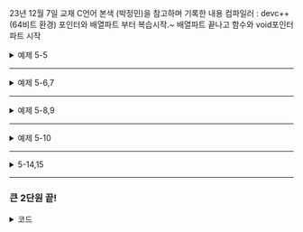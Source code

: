 23년 12월 7일 
교재 C언어 본색 (박정민)을 참고하며 기록한 내용 
컴파일러 : devc++(64비트 환경)
포인터와 배열파트 부터 복습시작.~ 배열파트 끝나고 함수와 void포인터 파트 시작

<details>
<summary> 예제 5-5 </summary>
<div markdown="1">

```
#include<stdio.h>
int func(int* p);

void main(){

int array[2][4]={10,20,30,40,50,60,70,80};
  func(array);
return 0;

//주소의 의한 호출이 지역변수를 복사하는 과정을 거치지 않기 때문에 비교적 성능이 우수함.(데이터를 함수에 전달-> 구조체나 배열같은 것)

}
int func(int* p){// 변수 a값을 i에 복사하는 값(메모리공간에 저장된 값)에의한 참조 

printf("%d %d \n",p[1],p[5]);// 출력됨. 포인터변수 p는 1차원 포인터변수이기 때문에 1차원배열처럼 접근할 수 있음.
printf("%d %d" \n,p[0][1],p[1][1]);// error 왜냐하면 2차원배열처럼 접근 안됨-> 접근 가능케 하려면 포인터 변수 p를 배열 포인터로 변경하여 int (*p) [4]의 꼴로 변경해야한다.


}


```

</div>
</details>

---


<details>
<summary> 예제 5-6,7 </summary>
<div markdown="1">

```
#include<stdio.h>
int* input();

void main(){

int * p= NULL;
p=input();
printf("%d \n",*p);




}
int* input(){// 변수 a값을 i에 복사하는 값(메모리공간에 저장된 값)에의한 참조 

static int num1;
scanf("%d",&num1);
return &num1;

}

// 주소를 반환하는 함수를 사용하는 예제.. 배열이나 구조체를 반환할 때에도 주소값을 반환할 필요성이 있다.(성능을 위해)
//지역변수 num1의 주소가 반환되서 경고가 뜬다. 이를 해결하기 위해서는 정적변수를 활용한다.(static)

```

</div>
</details>

---

<details>
<summary> 예제 5-8,9</summary>
<div markdown="1">

```
#include<stdio.h>
int* func();

void main(){

int* p=NULL;
p=func();

  printf("%d\n",p[1]);
  printf("%d\n",*(p+1));



return 0;



}
int* func(){

int array[]={10,20,30,40};// static add! -> no error
 return array;

}


```
//배열 또한 지역변수에 선언되어 메모리상에서 함수가 종료되면 사라지게된다 하지만 static을사용해 정적변수로 만들면 메모리에 계속 존재하기 때문에 사용 가능하다.
</div>
</details>



---


<details>
<summary> 예제 5-10 </summary>
<div markdown="1">

```
#include<stdio.h>
char* string1(void);
char* string2(void);

void main(){

char* p1=NULL;
char* p2=NULL;

p1=string1();
p2=string2();

printf("%s \n",p1);
printf("%s \n",p2);

return ;


}

char* string1(void){
  static char str[]="Good";
  return str;
}
char* string2(void){
  static char str[]="morning";
return str;

}


// 문자열의 시작주소를 받아와서 출력하는 예제. 
// 같은 이름의 static변수를 써놓는다면 ? -> 일단 구글링을 해본 결과 데이터영역에 올라가지기만한다.. 라고 적혀있다.-> gpt선생께 물어본 결과 다른 함수 스택프레임에 같은 이름으로 존재한다..(독립된 영역을 각기 차지한다)로 결론..


```

</div>
</details>

---

<details>
<summary> 5-14,15</summary>
<div markdown="1">

```
#include<stdio.h>
int main (void){

char c=3;
double d=3.1;

void* vx= NULL;

vx=&c;
printf("%x \n",vx);
// printf("%d \n",*vx); ~ error
printf("%d \n",*(char*)vx);// 강제 형변환을 통해 값을 출력할 수 있다. //변경도 가능하다! *(char*)vx=5;

vx=&d;
printf("%x \n",vx);
// printf("%lf \n",*vx); ~ error

// void형 포인터는 모든 자료형의 주소를 저장할 수 있으나 값을 변경할 수 없다.

}




```

</div>
</details>


---


### 큰 2단원 끝!





<details>
<summary> 코드</summary>
<div markdown="1">

```

```

</div>
</details>
